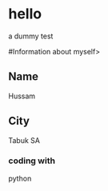 # hello
a dummy test

#Information
about myself>

## Name
Hussam

## City
Tabuk SA

### coding with
python
